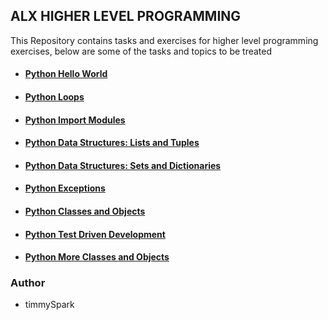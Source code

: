  ## ALX HIGHER LEVEL PROGRAMMING

  This Repository contains tasks and exercises for higher level programming exercises, below are some of the tasks and topics to be treated

- #### [Python Hello World](https://github.com/timmySpark/alx-higher_level_programming/tree/master/0x00-python-hello_world)

- #### [Python Loops](https://github.com/timmySpark/alx-higher_level_programming/tree/master/0x01-python-if_else_loops_functions)

- #### [Python Import Modules](https://github.com/timmySpark/alx-higher_level_programming/tree/master/0x02-python-import_modules)

- #### [Python Data Structures: Lists and Tuples](https://github.com/timmySpark/alx-higher_level_programming/tree/master/0x03-python-data_structures)

- #### [Python Data Structures: Sets and Dictionaries](https://github.com/timmySpark/alx-higher_level_programming/tree/master/0x04-python-more_data_structures)

- #### [Python Exceptions](https://github.com/timmySpark/alx-higher_level_programming/tree/master/0x05-python-exceptions)

- #### [Python Classes and Objects](https://github.com/timmySpark/alx-higher_level_programming/tree/master/0x06-python-classes)

- #### [Python Test Driven Development](https://github.com/timmySpark/alx-higher_level_programming/tree/master/0x07-python-test_driven_development)

- #### [Python More Classes and Objects](https://github.com/timmySpark/alx-higher_level_programming/tree/master/0x08-python-more_classes)


### Author
- timmySpark

